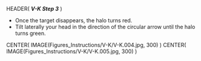 HEADER( *__V-K Step 3__* )

- Once the target disappears, the halo turns red.
- Tilt laterally your head in the direction of the circular arrow until the halo turns green.

CENTER( IMAGE(Figures_Instructions/V-K/V-K.004.jpg, 300) )
CENTER( IMAGE(Figures_Instructions/V-K/V-K.005.jpg, 300) )